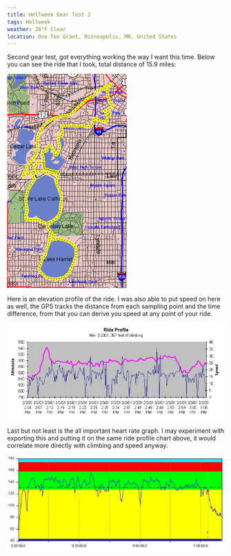 ```yaml
---
title: Hellweek Gear Test 2
tags: Hellweek
weather: 28°F Clear
location: One Ten Grant, Minneapolis, MN, United States
---
```


Second gear test, got everything working the way I want this time.
Below you can see the ride that I took, total distance of 15.9 miles:

![](/assets/posts/2001/463b9d61a93c463f70715d9935fb7efd.gif)

Here is an elevation profile of the ride. I was also able to put speed on here as well, the GPS tracks the distance from each sampling point and the time difference, from that you can derive you speed at any point of your ride.

![](/assets/posts/2001/86b2c7bdbc7e34b5dea08112e9f975b5.gif)

Last but not least is the all important heart rate graph. I may experiment with exporting this and putting it on the same ride profile chart above, it would correlate more directly with climbing and speed anyway.

![](/assets/posts/2001/3ec66871eb5f03dd3c301b978b4d766e.gif)
